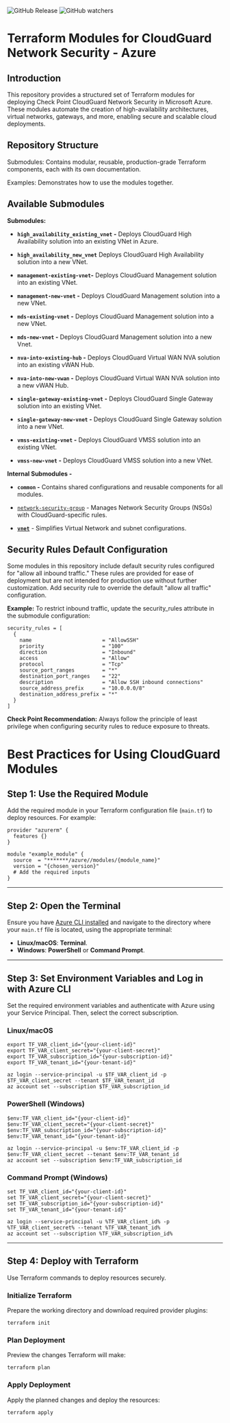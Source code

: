 ![GitHub Release](https://img.shields.io/github/v/release/chkp-guybarak/terraform-azure-guy-test1)
![GitHub watchers](https://img.shields.io/github/watchers/chkp-guybarak/terraform-azure-guy-test1)

# Terraform Modules for CloudGuard Network Security - Azure


## Introduction
This repository provides a structured set of Terraform modules for deploying Check Point CloudGuard Network Security in Microsoft Azure. These modules automate the creation of high-availability architectures, virtual networks, gateways, and more, enabling secure and scalable cloud deployments.

## Repository Structure
Submodules: Contains modular, reusable, production-grade Terraform components, each with its own documentation.

Examples: Demonstrates how to use the modules together.

## Available Submodules

**Submodules:**

* **`high_availability_existing_vnet` -** Deploys CloudGuard High Availability solution into an existing VNet in Azure.

* **`high_availability_new_vnet`** Deploys CloudGuard High Availability solution into a new VNet.

* **`management-existing-vnet`-** Deploys CloudGuard Management solution into an existing VNet.

* **`management-new-vnet` -** Deploys CloudGuard Management solution into a new VNet.

* **`mds-existing-vnet` -** Deploys CloudGuard Management solution into a new VNet.

* **`mds-new-vnet` -** Deploys CloudGuard Management solution into a new Vnet.

* **`nva-into-existing-hub` -** Deploys CloudGuard Virtual WAN NVA solution into an existing vWAN Hub.

* **`nva-into-new-vwan` -** Deploys CloudGuard Virtual WAN NVA solution into a new vWAN Hub.

* **`single-gateway-existing-vnet` -** Deploys CloudGuard Single Gateway solution into an existing VNet.

* **`single-gateway-new-vnet` -** Deploys CloudGuard Single Gateway solution into a new VNet.

* **`vmss-existing-vnet` -** Deploys CloudGuard VMSS solution into an existing VNet.

* **`vmss-new-vnet` -** Deploys CloudGuard VMSS solution into a new VNet.

**Internal Submodules -** 

* **`common` -** Contains shared configurations and reusable components for all modules.

* [`network-security-group`](https://registry.terraform.io/modules/chkp-guybarak/guy-test1/azure/latest/submodules/vnet) - Manages Network Security Groups (NSGs) with CloudGuard-specific rules.

- **[`vnet`](https://registry.terraform.io/modules/chkp-guybarak/guy-test1/azure/latest/submodules/vnet)** - Simplifies Virtual Network and subnet configurations.


## Security Rules Default Configuration
Some modules in this repository include default security rules configured for "allow all inbound traffic." These rules are provided for ease of deployment but are not intended for production use without further customization. Add security rule to override the default "allow all traffic" configuration.

**Example:** To restrict inbound traffic, update the security_rules attribute in the submodule configuration:
```hcl
security_rules = [
  {
    name                       = "AllowSSH"
    priority                   = "100"
    direction                  = "Inbound"
    access                     = "Allow"
    protocol                   = "Tcp"
    source_port_ranges         = "*"
    destination_port_ranges    = "22"
    description                = "Allow SSH inbound connections"
    source_address_prefix      = "10.0.0.0/8"
    destination_address_prefix = "*"
  }
]
```

**Check Point Recommendation:** Always follow the principle of least privilege when configuring security rules to reduce exposure to threats.

# Best Practices for Using CloudGuard Modules

## Step 1: Use the Required Module
Add the required module in your Terraform configuration file (`main.tf`) to deploy resources. For example:

```hcl
provider "azurerm" {
  features {}
}

module "example_module" {
  source  = "*******/azure//modules/{module_name}"
  version = "{chosen_version}"
  # Add the required inputs
}
```
---

## Step 2: Open the Terminal
Ensure you have [Azure CLI installed](https://learn.microsoft.com/en-us/cli/azure/install-azure-cli) and navigate to the directory where your `main.tf` file is located, using the appropriate terminal: 

- **Linux/macOS**: **Terminal**.
- **Windows**: **PowerShell** or **Command Prompt**.
---

## Step 3: Set Environment Variables and Log in with Azure CLI
Set the required environment variables and authenticate with Azure using your Service Principal. Then, select the correct subscription.

### Linux/macOS
```hcl
export TF_VAR_client_id="{your-client-id}"
export TF_VAR_client_secret="{your-client-secret}"
export TF_VAR_subscription_id="{your-subscription-id}"
export TF_VAR_tenant_id="{your-tenant-id}"

az login --service-principal -u $TF_VAR_client_id -p $TF_VAR_client_secret --tenant $TF_VAR_tenant_id
az account set --subscription $TF_VAR_subscription_id
```
### PowerShell (Windows)
```hcl
$env:TF_VAR_client_id="{your-client-id}"
$env:TF_VAR_client_secret="{your-client-secret}"
$env:TF_VAR_subscription_id="{your-subscription-id}"
$env:TF_VAR_tenant_id="{your-tenant-id}"

az login --service-principal -u $env:TF_VAR_client_id -p $env:TF_VAR_client_secret --tenant $env:TF_VAR_tenant_id
az account set --subscription $env:TF_VAR_subscription_id
```
### Command Prompt (Windows)
```hcl
set TF_VAR_client_id="{your-client-id}"
set TF_VAR_client_secret="{your-client-secret}"
set TF_VAR_subscription_id="{your-subscription-id}"
set TF_VAR_tenant_id="{your-tenant-id}"

az login --service-principal -u %TF_VAR_client_id% -p %TF_VAR_client_secret% --tenant %TF_VAR_tenant_id%
az account set --subscription %TF_VAR_subscription_id%
```
---


## Step 4: Deploy with Terraform
Use Terraform commands to deploy resources securely.

### Initialize Terraform
Prepare the working directory and download required provider plugins:
```hcl
terraform init
```

### Plan Deployment
Preview the changes Terraform will make:
```hcl
terraform plan
```
### Apply Deployment
Apply the planned changes and deploy the resources:
```hcl
terraform apply
```
